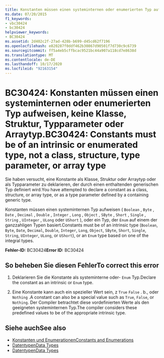 ```yaml
---
title: Konstanten müssen einen systeminternen oder enumerierten Typ aufweisen, keinen Klassen-, Struktur-, Typparameter- oder Arraytyp.
ms.date: 07/20/2015
f1_keywords:
- vbc30424
- bc30424
helpviewer_keywords:
- BC30424
ms.assetid: 2d402c2f-27ad-428b-b699-d45cd62f7196
ms.openlocfilehash: e820287f0ddf462b30867d90501f7d730c9c6739
ms.sourcegitcommit: ff5a4eb5cffbcac9521bc44a907a118cd7e8638d
ms.translationtype: MT
ms.contentlocale: de-DE
ms.lasthandoff: 10/17/2020
ms.locfileid: "92163154"
---
```

# <a name="bc30424-constants-must-be-of-an-intrinsic-or-enumerated-type-not-a-class-structure-type-parameter-or-array-type"></a><span data-ttu-id="ad9ba-102">BC30424: Konstanten müssen einen systeminternen oder enumerierten Typ aufweisen, keine Klasse, Struktur, Typparameter oder Arraytyp.</span><span class="sxs-lookup"><span data-stu-id="ad9ba-102">BC30424: Constants must be of an intrinsic or enumerated type, not a class, structure, type parameter, or array type</span></span>

<span data-ttu-id="ad9ba-103">Sie haben versucht, eine Konstante als Klasse, Struktur oder Arraytyp oder als Typparameter zu deklarieren, der durch einen enthaltenden generischen Typ definiert wird.</span><span class="sxs-lookup"><span data-stu-id="ad9ba-103">You have attempted to declare a constant as a class, structure, or array type, or as a type parameter defined by a containing generic type.</span></span>

 <span data-ttu-id="ad9ba-104">Konstanten müssen einen systeminternen Typ aufweisen ( `Boolean` , `Byte` , `Date` , `Decimal` , `Double` , `Integer` , `Long` , `Object` , `SByte` , `Short` , `Single` , `String` , `UInteger` , `ULong` oder `UShort` ), oder ein Typ, der `Enum` auf einem der ganzzahligen Typen basiert.</span><span class="sxs-lookup"><span data-stu-id="ad9ba-104">Constants must be of an intrinsic type (`Boolean`, `Byte`, `Date`, `Decimal`, `Double`, `Integer`, `Long`, `Object`, `SByte`, `Short`, `Single`, `String`, `UInteger`, `ULong`, or `UShort`), or an `Enum` type based on one of the integral types.</span></span>

 <span data-ttu-id="ad9ba-105">**Fehler-ID:** BC30424</span><span class="sxs-lookup"><span data-stu-id="ad9ba-105">**Error ID:** BC30424</span></span>

## <a name="to-correct-this-error"></a><span data-ttu-id="ad9ba-106">So beheben Sie diesen Fehler</span><span class="sxs-lookup"><span data-stu-id="ad9ba-106">To correct this error</span></span>

1. <span data-ttu-id="ad9ba-107">Deklarieren Sie die Konstante als systeminterne oder- `Enum` Typ.</span><span class="sxs-lookup"><span data-stu-id="ad9ba-107">Declare the constant as an intrinsic or `Enum` type.</span></span>

2. <span data-ttu-id="ad9ba-108">Eine Konstante kann auch ein spezieller Wert sein, z `True` `False` . b., oder `Nothing` .</span><span class="sxs-lookup"><span data-stu-id="ad9ba-108">A constant can also be a special value such as `True`, `False`, or `Nothing`.</span></span> <span data-ttu-id="ad9ba-109">Der Compiler betrachtet diese vordefinierten Werte als den geeigneten systeminternen Typ.</span><span class="sxs-lookup"><span data-stu-id="ad9ba-109">The compiler considers these predefined values to be of the appropriate intrinsic type.</span></span>

## <a name="see-also"></a><span data-ttu-id="ad9ba-110">Siehe auch</span><span class="sxs-lookup"><span data-stu-id="ad9ba-110">See also</span></span>

- [<span data-ttu-id="ad9ba-111">Konstanten und Enumerationen</span><span class="sxs-lookup"><span data-stu-id="ad9ba-111">Constants and Enumerations</span></span>](../constants-and-enumerations.md)
- [<span data-ttu-id="ad9ba-112">Datentypen</span><span class="sxs-lookup"><span data-stu-id="ad9ba-112">Data Types</span></span>](../../programming-guide/language-features/data-types/index.md)
- [<span data-ttu-id="ad9ba-113">Datentypen</span><span class="sxs-lookup"><span data-stu-id="ad9ba-113">Data Types</span></span>](../data-types/index.md)
